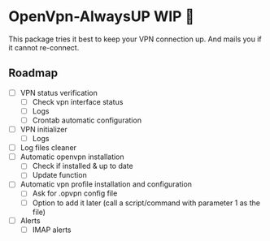 # OpenVpn-AlwaysUP WIP 🚧
This package tries it best to keep your VPN connection up. And mails you if it cannot re-connect.

## Roadmap          
- [ ] VPN status verification
    - [ ] Check vpn interface status
    - [ ] Logs
    - [ ] Crontab automatic configuration      
- [ ] VPN initializer
    - [ ] Logs      
- [ ] Log files cleaner
- [ ] Automatic openvpn installation
    - [ ] Check if installed & up to date
    - [ ] Update function   
- [ ] Automatic vpn profile installation and configuration
    - [ ] Ask for .opvpn config file
    - [ ] Option to add it later (call a script/command with parameter 1 as the file)
- [ ] Alerts
    - [ ] IMAP alerts
